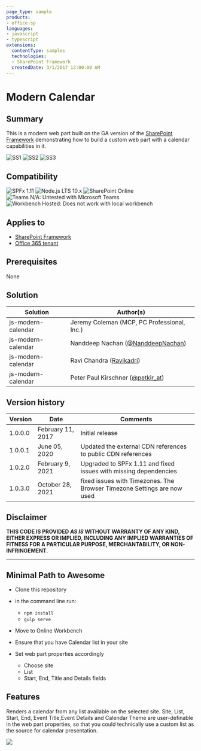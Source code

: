 ```yaml
---
page_type: sample
products:
- office-sp
languages:
- javascript
- typescript
extensions:
  contentType: samples
  technologies:
  - SharePoint Framework
  createdDate: 3/1/2017 12:00:00 AM
---
```

# Modern Calendar

## Summary

This is a modern web part built on the GA version of the [SharePoint Framework](https://dev.office.com/sharepoint/docs/spfx/sharepoint-framework-overview) demonstrating how to build a custom web part with a calendar capabilities in it.  

![SS1](https://cloud.githubusercontent.com/assets/13068139/23584809/14c4333e-0121-11e7-9bf1-3117651222d3.png)
![SS2](https://cloud.githubusercontent.com/assets/13068139/23584808/14c3ec26-0121-11e7-8be8-65fbcca32b62.png)
![SS3](https://cloud.githubusercontent.com/assets/13068139/23584807/14b88f34-0121-11e7-8c91-56ecff9343e1.png)


## Compatibility

![SPFx 1.11](https://img.shields.io/badge/SPFx-1.11.0-green.svg) 
![Node.js LTS 10.x](https://img.shields.io/badge/Node.js-LTS%2010.x-green.svg) 
![SharePoint Online](https://img.shields.io/badge/SharePoint-Online-yellow.svg) 
![Teams N/A: Untested with Microsoft Teams](https://img.shields.io/badge/Teams-N%2FA-lightgrey.svg "Untested with Microsoft Teams") 
![Workbench Hosted: Does not work with local workbench](https://img.shields.io/badge/Workbench-Hosted-yellow.svg "Does not work with local workbench")


## Applies to

* [SharePoint Framework](https://blogs.office.com/2017/02/23/sharepoint-framework-reaches-general-availability-build-and-deploy-engaging-web-parts-today/)
* [Office 365 tenant](https://docs.microsoft.com/sharepoint/dev/spfx/set-up-your-development-environment)

## Prerequisites
 
None

## Solution

Solution|Author(s)
--------|---------
js-modern-calendar | Jeremy Coleman (MCP, PC Professional, Inc.)
js-modern-calendar | Nanddeep Nachan ([@NanddeepNachan](twitter.com/NanddeepNachan))
js-modern-calendar | Ravi Chandra ([Ravikadri](https://github.com/Ravikadri))
js-modern-calendar | Peter Paul Kirschner ([@petkir_at](https://twitter.com/petkir_at))

## Version history

Version|Date|Comments
-------|----|--------
1.0.0.0|February 11, 2017|Initial release
1.0.0.1|June 05, 2020|Updated the external CDN references to public CDN references
1.0.2.0|February 9, 2021|Upgraded to SPFx 1.11 and fixed issues with missing dependencies
1.0.3.0|October 28, 2021|fixed issues with Timezones. The Browser Timezone Settings are now used

## Disclaimer

**THIS CODE IS PROVIDED *AS IS* WITHOUT WARRANTY OF ANY KIND, EITHER EXPRESS OR IMPLIED, INCLUDING ANY IMPLIED WARRANTIES OF FITNESS FOR A PARTICULAR PURPOSE, MERCHANTABILITY, OR NON-INFRINGEMENT.**

---

## Minimal Path to Awesome

- Clone this repository
- in the command line run:
  - `npm install`
  - `gulp serve`

- Move to Online Workbench
- Ensure that you have Calendar list in your site
- Set web part properties accordingly
  - Choose site
  - List
  - Start, End, Title and Details fields
  

## Features
Renders a calendar from any list available on the selected site. Site, List, Start, End, Event Title,Event Details and Calendar Theme are user-definable in the web part properties, so that you could technically use a custom list as the source for calendar presentation.

![](https://telemetry.sharepointpnp.com/sp-dev-fx-webparts/samples/js-modern-calendar)
